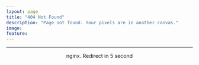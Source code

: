 ```yaml
---
layout: page
title: "404 Not Found"
description: "Page not found. Your pixels are in another canvas."
image:
feature:
---  
```

<title>404 Not Found</title>
<meta http-equiv="refresh" content="5;url={{ site.url }}">
<div class="text-center">
<hr><center>nginx. Redirect in 5 second</center>
</div>
